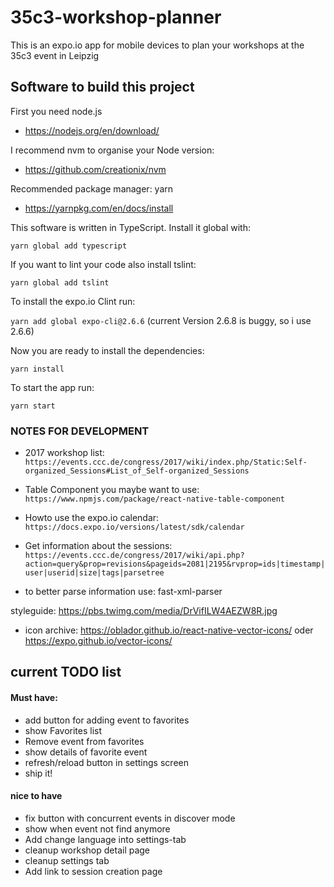 # 35c3-workshop-planner
This is an expo.io app for mobile devices to plan your workshops at the 35c3 event in Leipzig


## Software to build this project

First you need node.js
* https://nodejs.org/en/download/

I recommend nvm to organise your Node version:
* https://github.com/creationix/nvm

Recommended package manager: yarn
* https://yarnpkg.com/en/docs/install

This software is written in TypeScript. Install it global with:

``yarn global add typescript``

If you want to lint your code also install tslint: 

``yarn global add tslint``

To install the expo.io Clint run:

``yarn add global expo-cli@2.6.6``
(current Version 2.6.8 is buggy, so i use 2.6.6)

Now you are ready to install the dependencies:

``yarn install``

To start the app run:

``yarn start``


### NOTES FOR DEVELOPMENT

- 2017 workshop list: ``https://events.ccc.de/congress/2017/wiki/index.php/Static:Self-organized_Sessions#List_of_Self-organized_Sessions``

- Table Component you maybe want to use: ``https://www.npmjs.com/package/react-native-table-component``

- Howto use the expo.io calendar: ``https://docs.expo.io/versions/latest/sdk/calendar``

- Get information about the sessions:
 ``https://events.ccc.de/congress/2017/wiki/api.php?action=query&prop=revisions&pageids=2081|2195&rvprop=ids|timestamp|user|userid|size|tags|parsetree``
 
- to better parse information use: fast-xml-parser

styleguide: https://pbs.twimg.com/media/DrVifILW4AEZW8R.jpg

- icon archive: https://oblador.github.io/react-native-vector-icons/ oder https://expo.github.io/vector-icons/


## current TODO list 

#### Must have:
- add button for adding event to favorites
- show Favorites list
- Remove event from favorites
- show details of favorite event
- refresh/reload button in settings screen  
- ship it!


#### nice to have
- fix button with concurrent events in discover mode
- show when event not find anymore
- Add change language into settings-tab
- cleanup workshop detail page
- cleanup settings tab
- Add link to session creation page
